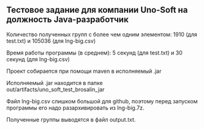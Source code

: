 ## Тестовое задание для компании Uno-Soft на должность Java-разработчик

Количество полученных групп с более чем одним элементом: 1910 (для test.txt) и 105036 (для lng-big.csv)

Время работы программы (в среднем): 5 секунд (для test.txt) и 30 секунд (для lng-big.csv)

Проект собирается при помощи maven в исполняемый .jar

Исполняемый .jar находится в папке out/artifacts/uno_soft_test_brosalin_jar

Файл lng-big.csv слишком большой для github, поэтому перед запуском программы его надо разархивировать из lng-big.7z.

Полученные группы выводятся в файл output.txt.